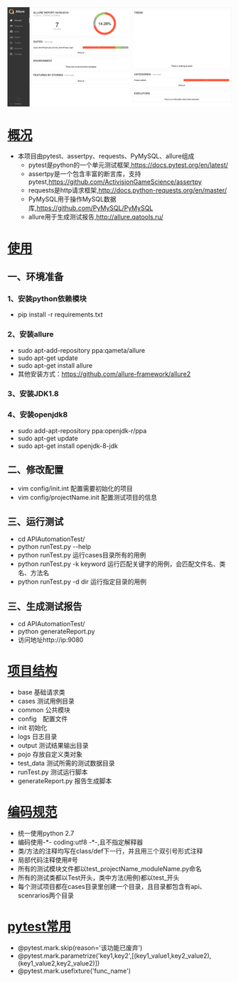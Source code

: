 ![avatar](https://github.com/yanchunhuo/resources/blob/master/APIAutomationTest/report.png)

# [概况]()
* 本项目由pytest、assertpy、requests、PyMySQL、allure组成
    * pytest是python的一个单元测试框架,https://docs.pytest.org/en/latest/
    * assertpy是一个包含丰富的断言库，支持pytest,https://github.com/ActivisionGameScience/assertpy
    * requests是http请求框架,http://docs.python-requests.org/en/master/
    * PyMySQL用于操作MySQL数据库,https://github.com/PyMySQL/PyMySQL
    * allure用于生成测试报告,http://allure.qatools.ru/

# [使用]()
## 一、环境准备
### 1、安装python依赖模块
* pip install -r requirements.txt

### 2、安装allure
* sudo apt-add-repository ppa:qameta/allure
* sudo apt-get update 
* sudo apt-get install allure
* 其他安装方式：https://github.com/allure-framework/allure2

### 3、安装JDK1.8

### 4、安装openjdk8
* sudo add-apt-repository ppa:openjdk-r/ppa
* sudo apt-get update
* sudo apt-get install openjdk-8-jdk

## 二、修改配置
* vim config/init.int 配置需要初始化的项目
* vim config/projectName.init 配置测试项目的信息

## 三、运行测试
* cd APIAutomationTest/
* python runTest.py --help
* python runTest.py 运行cases目录所有的用例
* python runTest.py -k keyword 运行匹配关键字的用例，会匹配文件名、类名、方法名
* python runTest.py -d dir     运行指定目录的用例

## 三、生成测试报告
* cd APIAutomationTest/
* python generateReport.py 
* 访问地址http://ip:9080

# [项目结构]()
* base 基础请求类
* cases 测试用例目录
* common 公共模块
* config　配置文件
* init 初始化
* logs 日志目录
* output 测试结果输出目录 
* pojo 存放自定义类对象
* test_data 测试所需的测试数据目录
* runTest.py 测试运行脚本
* generateReport.py 报告生成脚本


# [编码规范]()
* 统一使用python 2.7
* 编码使用-\*- coding:utf8 -\*-,且不指定解释器
* 类/方法的注释均写在class/def下一行，并且用三个双引号形式注释
* 局部代码注释使用#号
* 所有的测试模块文件都以test_projectName_moduleName.py命名
* 所有的测试类都以Test开头，类中方法(用例)都以test_开头
* 每个测试项目都在cases目录里创建一个目录，且目录都包含有api、scenrarios两个目录

# [pytest常用]()
* @pytest.mark.skip(reason='该功能已废弃')
* @pytest.mark.parametrize('key1,key2',[(key1_value1,key2_value2),(key1_value2,key2_value2)])
* @pytest.mark.usefixture('func_name')





